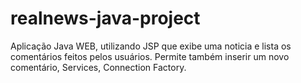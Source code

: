 # realnews-java-project
Aplicação Java WEB, utilizando JSP que exibe uma noticia e lista os comentários feitos pelos usuários. Permite também inserir um novo comentário, Services, Connection Factory.

